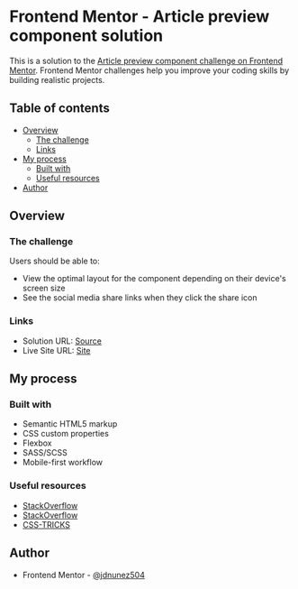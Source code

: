 # Frontend Mentor - Article preview component solution

This is a solution to the [Article preview component challenge on Frontend Mentor](https://www.frontendmentor.io/challenges/article-preview-component-dYBN_pYFT). Frontend Mentor challenges help you improve your coding skills by building realistic projects. 

## Table of contents

- [Overview](#overview)
  - [The challenge](#the-challenge)
  - [Links](#links)
- [My process](#my-process)
  - [Built with](#built-with)
  - [Useful resources](#useful-resources)
- [Author](#author)

## Overview

### The challenge

Users should be able to:

- View the optimal layout for the component depending on their device's screen size
- See the social media share links when they click the share icon

### Links

- Solution URL: [Source](https://github.com/jdnunez504/article-preview-component)
- Live Site URL: [Site](https://jdnunez504.github.io/article-preview-component/)

## My process

### Built with

- Semantic HTML5 markup
- CSS custom properties
- Flexbox
- SASS/SCSS
- Mobile-first workflow

### Useful resources

- [StackOverflow](https://stackoverflow.com/questions/7290504/which-html5-tag-should-i-use-to-mark-up-an-author-s-name)
- [StackOverflow](https://stackoverflow.com/questions/492809/when-to-use-img-vs-css-background-image)
- [CSS-TRICKS](https://css-tricks.com/snippets/css/css-triangle/)

## Author

- Frontend Mentor - [@jdnunez504](https://www.frontendmentor.io/profile/jdnunez504)

